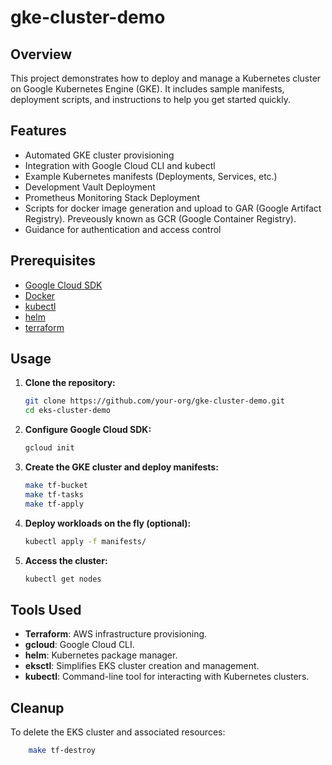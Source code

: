 # gke-cluster-demo
## Overview
  
This project demonstrates how to deploy and manage a Kubernetes cluster on Google Kubernetes Engine (GKE). It includes sample manifests, deployment scripts, and instructions to help you get started quickly.

## Features

- Automated GKE cluster provisioning
- Integration with Google Cloud CLI and kubectl
- Example Kubernetes manifests (Deployments, Services, etc.)
- Development Vault Deployment
- Prometheus Monitoring Stack Deployment
- Scripts for docker image generation and upload to GAR (Google Artifact Registry). Preveously known as GCR (Google Container Registry).
- Guidance for authentication and access control

## Prerequisites

- [Google Cloud SDK](https://cloud.google.com/sdk/docs/install)
- [Docker](https://docs.docker.com/engine/install/)
- [kubectl](https://kubernetes.io/docs/tasks/tools/)
- [helm](https://helm.sh/)
- [terraform](https://www.terraform.io/)

## Usage

1. **Clone the repository:**
    ```sh
    git clone https://github.com/your-org/gke-cluster-demo.git
    cd eks-cluster-demo
    ```

2. **Configure Google Cloud SDK:**
    ```sh
    gcloud init
    ```

3. **Create the GKE cluster and deploy manifests:**
    ```sh
    make tf-bucket
    make tf-tasks
    make tf-apply
    ```

4. **Deploy workloads on the fly (optional):**
    ```sh
    kubectl apply -f manifests/
    ```

5. **Access the cluster:**
    ```sh
    kubectl get nodes
    ```

## Tools Used

- **Terraform**: AWS infrastructure provisioning.
- **gcloud**: Google Cloud CLI.
- **helm**: Kubernetes package manager.
- **eksctl**: Simplifies EKS cluster creation and management.
- **kubectl**: Command-line tool for interacting with Kubernetes clusters.

## Cleanup

To delete the EKS cluster and associated resources:
```sh
    make tf-destroy
```
